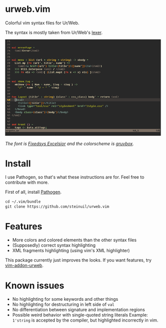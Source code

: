 # urweb.vim
Colorful vim syntax files for Ur/Web.

The syntax is mostly taken from Ur/Web's [lexer](https://github.com/urweb/urweb/blob/master/src/urweb.lex).

![screenshot of an Ur/Web file open in vim](https://github.com/steinuil/urweb.vim/raw/master/screenshot.png/)

*The font is [Fixedsys Excelsior](http://www.fixedsysexcelsior.com/) and the colorscheme is [gruvbox](https://github.com/morhetz/gruvbox).*

# Install
I use Pathogen, so that's what these instructions are for. Feel free to contribute with more.

First of all, install [Pathogen](https://github.com/tpope/vim-pathogen).

```
cd ~/.vim/bundle
git clone https://github.com/steinuil/urweb.vim
```

# Features
* More colors and colored elements than the other syntax files
* (Supposedly) correct syntax highlighting
* XML fragments highlighting (using vim's XML highlighter)

This package currently just improves the looks. If you want features, try [vim-addon-urweb](https://github.com/MarcWeber/vim-addon-urweb).

# Known issues
* No highlighting for some keywords and other things
* No highlighting for destructuring in left side of `val`
* No differentiation between signature and implementation regions
* Possible weird behavior with single-quoted string literals
Example: ` 1'string ` is accepted by the compiler, but highlighted incorrectly in vim.
